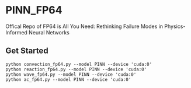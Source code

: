 # PINN_FP64

Offical Repo of FP64 is All You Need: Rethinking Failure Modes in Physics-Informed Neural Networks


## Get Started

```shell
python convection_fp64.py --model PINN --device 'cuda:0'
python reaction_fp64.py --model PINN --device 'cuda:0'
python wave_fp64.py --model PINN --device 'cuda:0'
python ac_fp64.py --model PINN --device 'cuda:0'
```
